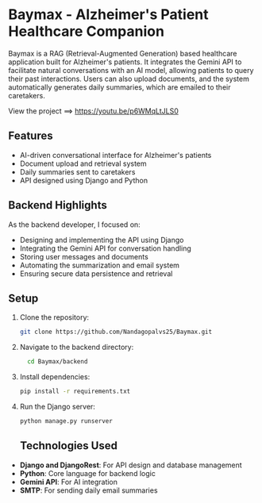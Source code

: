 # Baymax - Alzheimer's Patient Healthcare Companion

Baymax is a RAG (Retrieval-Augmented Generation) based healthcare application built for Alzheimer's patients. It integrates the Gemini API to facilitate natural conversations with an AI model, allowing patients to query their past interactions. Users can also upload documents, and the system automatically generates daily summaries, which are emailed to their caretakers.

View the project ==> https://youtu.be/p6WMqLtJLS0
## Features
- AI-driven conversational interface for Alzheimer's patients
- Document upload and retrieval system
- Daily summaries sent to caretakers
- API designed using Django and Python

## Backend Highlights
As the backend developer, I focused on:
- Designing and implementing the API using Django
- Integrating the Gemini API for conversation handling
- Storing user messages and documents
- Automating the summarization and email system
- Ensuring secure data persistence and retrieval

## Setup
1. Clone the repository:
   ```bash
   git clone https://github.com/Nandagopalvs25/Baymax.git
   ```
2. Navigate to the backend directory:
   ```bash
     cd Baymax/backend
   
    ```
3. Install dependencies:
   ```bash
   pip install -r requirements.txt

   ```
4. Run the Django server:
   ```bash
   python manage.py runserver
   ```


   ## Technologies Used
- **Django and DjangoRest**: For API design and database management
- **Python**: Core language for backend logic
- **Gemini API**: For AI integration
- **SMTP**: For sending daily email summaries

